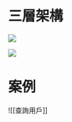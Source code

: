 # 三層架構

![](https://i.imgur.com/rMTqenE.png)


![](https://i.imgur.com/WYekU9R.jpg)

# 案例
![[查詢用戶]]
